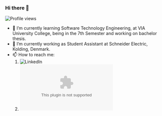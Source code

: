 ### Hi there 👋
![Profile views](https://komarev.com/ghpvc/?username=BaicoianuIoanSorin)

- 🌱 I’m currently learning Software Technology Engineering, at VIA University College, being in the 7th Semester and working on bachelor thesis.
- 🔭 I’m currently working as Student Assistant at Schneider Electric, Kolding, Denmark.
- 📫 How to reach me:
  1. ![LinkedIn](https://www.linkedin.com/in/baicoianu-ioan-sorin-7a452a1b2/)
  2. ![Email](baicoianuioansorin@gmail.com)
<!--
**BaicoianuIoanSorin/BaicoianuIoanSorin** is a ✨ _special_ ✨ repository because its `README.md` (this file) appears on your GitHub profile.

Here are some ideas to get you started:

-🔭 I’m currently working on ...
- 🌱 I’m currently learning ...
- 👯 I’m looking to collaborate on ...
- 🤔 I’m looking for help with ...
- 💬 Ask me about ...
- 📫 How to reach me: ...
- 😄 Pronouns: ...
- ⚡ Fun fact: ...
-->
